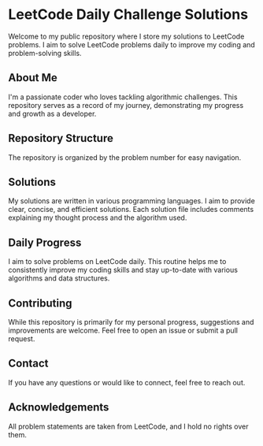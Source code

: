 # LeetCode Daily Challenge Solutions

Welcome to my public repository where I store my solutions to LeetCode problems. I aim to solve LeetCode problems daily to improve my coding and problem-solving skills.

## About Me

I'm a passionate coder who loves tackling algorithmic challenges. This repository serves as a record of my journey, demonstrating my progress and growth as a developer.

## Repository Structure

The repository is organized by the problem number for easy navigation.

## Solutions

My solutions are written in various programming languages. I aim to provide clear, concise, and efficient solutions. Each solution file includes comments explaining my thought process and the algorithm used.

## Daily Progress

I aim to solve problems on LeetCode daily. This routine helps me to consistently improve my coding skills and stay up-to-date with various algorithms and data structures.

## Contributing

While this repository is primarily for my personal progress, suggestions and improvements are welcome. Feel free to open an issue or submit a pull request.

## Contact

If you have any questions or would like to connect, feel free to reach out.

## Acknowledgements

All problem statements are taken from LeetCode, and I hold no rights over them.
